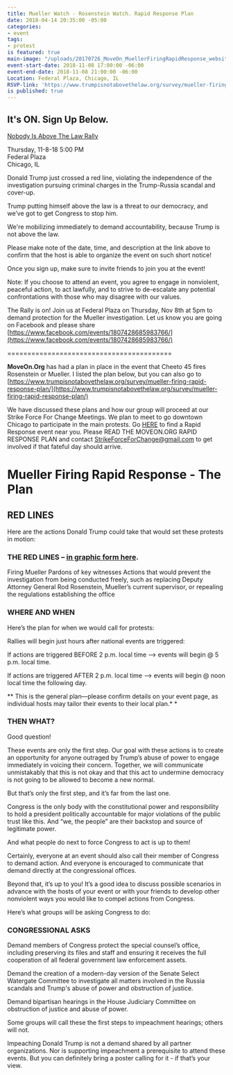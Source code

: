 ```yaml
---
title: Mueller Watch - Rosenstein Watch. Rapid Response Plan
date: 2018-04-14 20:35:00 -05:00
categories:
- event
tags:
- protest
is featured: true
main-image: "/uploads/20170726_MoveOn_MuellerFiringRapidResponse_website_banner.png"
event-start-date: 2018-11-08 17:00:00 -06:00
event-end-date: 2018-11-08 21:00:00 -06:00
Location: Federal Plaza, Chicago, IL
RSVP-link: 'https://www.trumpisnotabovethelaw.org/survey/mueller-firing-rapid-response-plan/ '
is published: true
---
```


## It's ON. Sign Up Below.  

[Nobody Is Above The Law Rally](https://www.trumpisnotabovethelaw.org/survey/mueller-firing-rapid-response-plan/)  

Thursday, 11-8-18 
5:00 PM  
Federal Plaza  
Chicago, IL 

Donald Trump just crossed a red line, violating the independence of the investigation pursuing criminal charges in the Trump-Russia scandal and cover-up.

Trump putting himself above the law is a threat to our democracy, and we’ve got to get Congress to stop him.

We're mobilizing immediately to demand accountability, because Trump is not above the law.

Please make note of the date, time, and description at the link above to confirm that the host is able to organize the event on such short notice! 

Once you sign up, make sure to invite friends to join you at the event!

Note: If you choose to attend an event, you agree to engage in nonviolent, peaceful action, to act lawfully, and to strive to de-escalate any potential confrontations with those who may disagree with our values.

The Rally is on! Join us at Federal Plaza on Thursday, Nov 8th at 5pm to demand protection for the Mueller investigation. Let us know you are going on Facebook and please share [https://www.facebook.com/events/1807428685983766/](https://www.facebook.com/events/1807428685983766/)


=========================================

**MoveOn.Org** has had a plan in place in the event that Cheeto 45 fires Rosenstein or Mueller.  I listed the plan below, but you can also go to [https://www.trumpisnotabovethelaw.org/survey/mueller-firing-rapid-response-plan/](https://www.trumpisnotabovethelaw.org/survey/mueller-firing-rapid-response-plan/)

We have discussed these plans and how our group will proceed at our Strike Force For Change Meetings. We plan to meet to go downtown Chicago to participate in the main protests. Go [HERE](https://act.moveon.org/event/mueller-firing-rapid-response-events/search/) to find a Rapid Response event near you. Please READ THE MOVEON.ORG RAPID RESPONSE PLAN and contact StrikeForceForChange@gmail.com to get involved if that fateful day should arrive. 

# Mueller Firing Rapid Response - The Plan
 

## RED LINES

Here are the actions Donald Trump could take that would set these protests in motion:

### THE RED LINES – [in graphic form here](https://s3.amazonaws.com/s3.moveon.org/images/TrumpRussia_RedLines.png).

Firing Mueller
Pardons of key witnesses
Actions that would prevent the investigation from being conducted freely, such as replacing Deputy Attorney General Rod Rosenstein, Mueller’s current supervisor, or repealing the regulations establishing the office

### WHERE AND WHEN

Here’s the plan for when we would call for protests:

Rallies will begin just hours after national events are triggered:

If actions are triggered BEFORE 2 p.m. local time —> events will begin @ 5 p.m. local time.

If actions are triggered AFTER 2 p.m. local time —> events will begin @ noon local time the following day.

** This is the general plan—please confirm details on your event page, as individual hosts may tailor their events to their local plan.* *


### THEN WHAT?

Good question!

These events are only the first step. Our goal with these actions is to create an opportunity for anyone outraged by Trump’s abuse of power to engage immediately in voicing their concern. Together, we will communicate unmistakably that this is not okay and that this act to undermine democracy is not going to be allowed to become a new normal.

But that’s only the first step, and it’s far from the last one.

Congress is the only body with the constitutional power and responsibility to hold a president politically accountable for major violations of the public trust like this. And “we, the people” are their backstop and source of legitimate power.

And what people do next to force Congress to act is up to them!

Certainly, everyone at an event should also call their member of Congress to demand action. And everyone is encouraged to communicate that demand directly at the congressional offices.

Beyond that, it’s up to you! It’s a good idea to discuss possible scenarios in advance with the hosts of your event or with your friends to develop other nonviolent ways you would like to compel actions from Congress. 

Here’s what groups will be asking Congress to do:

 

### CONGRESSIONAL ASKS

Demand members of Congress protect the special counsel’s office, including preserving its files and staff and ensuring it receives the full cooperation of all federal government law enforcement assets.

Demand the creation of a modern-day version of the Senate Select Watergate Committee to investigate all matters involved in the Russia scandals and Trump's abuse of power and obstruction of justice.

Demand bipartisan hearings in the House Judiciary Committee on obstruction of justice and abuse of power.

Some groups will call these the first steps to impeachment hearings; others will not.

Impeaching Donald Trump is not a demand shared by all partner organizations. Nor is supporting impeachment a prerequisite to attend these events. But you can definitely bring a poster calling for it - if that’s your view. 